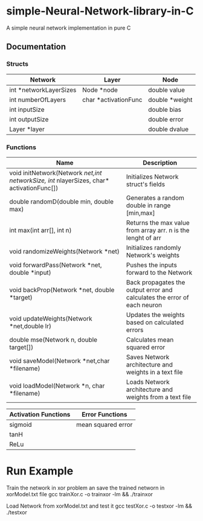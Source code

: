 # simple-Neural-Network-library-in-C

A simple neural network implementation in pure C

## Documentation

### Structs
|         Network        |        Layer         |      Node      |
|         -------        |        -----         |      ----      |
| int *networkLayerSizes | Node *node           | double value   |
| int numberOfLayers     | char *activationFunc | double *weight |
| int inputSize          |                      | double bias    |
| int outputSize         |                      | double error   |
| Layer *layer           |                      | double dvalue  |

### Functions

| Name | Description |
| ---- | ----------- |
| void initNetwork(Network *net,int networkSize, int* nlayerSizes, char* activationFunc[]) | Initializes Network struct's fields |
| double randomD(double min, double max) | Generates a random double in range [min,max] |
| int max(int arr[], int n) | Returns the max value from array arr. n is the lenght of arr |
| void randomizeWeights(Network *net) | Initializes randomly Network's weights |
| void forwardPass(Network *net, double *input) | Pushes the inputs forward to the Network |
| void backProp(Network *net, double *target) | Back propagates the output error and calculates the error of each neuron |
| void updateWeights(Network *net,double lr) | Updates the weights based on calculated errors |
| double mse(Network n, double target[]) | Calculates mean squared error |
| void saveModel(Network *net,char *filename) | Saves Network architecture and weights in a text file |
| void loadModel(Network *n, char *filename) | Loads Network architecture and weights from a text file |
	
| Activation Functions | Error Functions |
| -------------------- | --------------- |
| sigmoid | mean squared error |
| tanH |
| ReLu |
	
Run Example
============
Train the network in xor problem an save the trained networn in xorModel.txt file
	gcc trainXor.c -o trainxor -lm && ./trainxor
	
Load Network from xorModel.txt and test it
	gcc testXor.c -o testxor -lm && ./testxor
	
